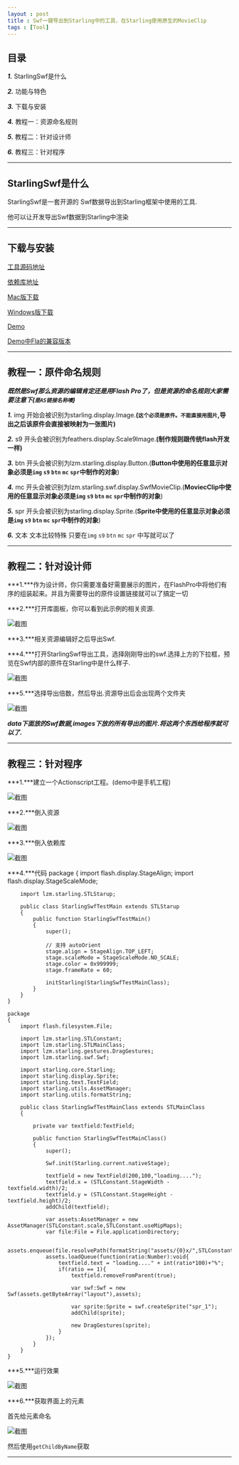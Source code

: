 ```yaml
---
layout : post
title : Swf一键导出到Starling中的工具，在Starling使用原生的MovieClip
tags : [Tool]
---
```


## 目录 ##
 ***1.*** StarlingSwf是什么 
 
 ***2.*** 功能与特色 
 
 ***3.*** 下载与安装 
 
 ***4.*** 教程一：资源命名规则 
 
 ***5.*** 教程二：针对设计师 
 
 ***6.*** 教程三：针对程序 
 


----------
## StarlingSwf是什么 ##

StarlingSwf是一套开源的 Swf数据导出到Starling框架中使用的工具.

他可以让开发导出Swf数据到Starling中渲染


----------
## 下载与安装 ##

[工具源码地址][1]

[依赖库地址][2]

[Mac版下载][3]

[Windows版下载][4]

[Demo][5]

[Demo中Fla的兼容版本][6]


  [1]: https://github.com/zmLiu/StarlingSWF
  [2]: https://github.com/zmLiu/StarlingFeathers
  [3]: http://url.cn/LBXMe8
  [4]: http://url.cn/KVBQV3
  [5]: http://url.cn/PYIIHb
  [6]: http://url.cn/KvBRyO
  


----------
## 教程一：原件命名规则 ##
 
 ***既然是Swf那么资源的编辑肯定还是用Flash Pro了，但是资源的命名规则大家需要注意下(`是AS链接名称噢`)***

 ***1.*** img 开始会被识别为starling.display.Image.**(`这个必须是原件。不能直接用图片`,导出之后该原件会直接被映射为一张图片)**
 
 ***2.*** s9  开头会被识别为feathers.display.Scale9Image.**(制作规则跟传统flash开发一样)**
 
 ***3.*** btn 开头会被识别为lzm.starling.display.Button.(**Button中使用的任意显示对象必须是`img` `s9` `btn` `mc` `spr`中制作的对象**)
 
 ***4.*** mc  开头会被识别为lzm.starling.swf.display.SwfMovieClip.(**MoviecClip中使用的任意显示对象必须是`img` `s9` `btn` `mc` `spr`中制作的对象**)
 
 ***5.*** spr 开头会被识别为starling.display.Sprite.(**Sprite中使用的任意显示对象必须是`img` `s9` `btn` `mc` `spr`中制作的对象**)

 ***6.*** 文本 文本比较特殊 只要在`img` `s9` `btn` `mc` `spr` 中写就可以了
 


----------
## 教程二：针对设计师 ##

 ***1.***作为设计师，你只需要准备好需要展示的图片，在FlashPro中将他们有序的组装起来。并且为需要导出的原件设置链接就可以了搞定一切

 ***2.***打开库面板，你可以看到此示例的相关资源.
 
<img src="/assets/images/starling_swf_tool/image1.png" alt="截图" class="img-rounded">

 ***3.***相关资源编辑好之后导出Swf.

 ***4.***打开StarlingSwf导出工具，选择刚刚导出的swf.选择上方的下拉框，预览在Swf内部的原件在Starling中是什么样子.
 
<img src="/assets/images/starling_swf_tool/image2.png" alt="截图" class="img-rounded">

 ***5.***选择导出倍数，然后导出.资源导出后会出现两个文件夹
 
<img src="/assets/images/starling_swf_tool/image3.png" alt="截图" class="img-rounded">

 ***data下面放的Swf数据,images下放的所有导出的图片.将这两个东西给程序就可以了.***


----------
## 教程三：针对程序 ##

 ***1.***建立一个Actionscript工程。(demo中是手机工程)
 
<img src="/assets/images/starling_swf_tool/image4.png" alt="截图" class="img-rounded">

 ***2.***倒入资源
 
<img src="/assets/images/starling_swf_tool/image5.png" alt="截图" class="img-rounded">

 ***3.***倒入依赖库
 
<img src="/assets/images/starling_swf_tool/image6.png" alt="截图" class="img-rounded">



 ***4.***代码
    package
    {
    	import flash.display.StageAlign;
    	import flash.display.StageScaleMode;
    	
    	import lzm.starling.STLStarup;
    	
    	public class StarlingSwfTestMain extends STLStarup
    	{
    		public function StarlingSwfTestMain()
    		{
    			super();
    			
    			// 支持 autoOrient
    			stage.align = StageAlign.TOP_LEFT;
    			stage.scaleMode = StageScaleMode.NO_SCALE;
    			stage.color = 0x999999;
    			stage.frameRate = 60;
    			
    			initStarling(StarlingSwfTestMainClass);
    		}
    	}
    }
    
    package
    {
    	import flash.filesystem.File;
    	
    	import lzm.starling.STLConstant;
    	import lzm.starling.STLMainClass;
    	import lzm.starling.gestures.DragGestures;
    	import lzm.starling.swf.Swf;
    	
    	import starling.core.Starling;
    	import starling.display.Sprite;
    	import starling.text.TextField;
    	import starling.utils.AssetManager;
    	import starling.utils.formatString;
    	
    	public class StarlingSwfTestMainClass extends STLMainClass
    	{
    		
    		private var textfield:TextField;
    		
    		public function StarlingSwfTestMainClass()
    		{
    			super();
    			
    			Swf.init(Starling.current.nativeStage);
    			
    			textfield = new TextField(200,100,"loading....");
    			textfield.x = (STLConstant.StageWidth - textfield.width)/2;
    			textfield.y = (STLConstant.StageHeight - textfield.height)/2;
    			addChild(textfield);
    			
    			var assets:AssetManager = new AssetManager(STLConstant.scale,STLConstant.useMipMaps);
    			var file:File = File.applicationDirectory;
    			
    			assets.enqueue(file.resolvePath(formatString("assets/{0}x/",STLConstant.scale)));
    			assets.loadQueue(function(ratio:Number):void{
    				textfield.text = "loading...." + int(ratio*100)+"%";
    				if(ratio == 1){
    					textfield.removeFromParent(true);
    					
    					var swf:Swf = new Swf(assets.getByteArray("layout"),assets);
    					
    					var sprite:Sprite = swf.createSprite("spr_1");
    					addChild(sprite);
    					
    					new DragGestures(sprite);
    				}
    			});
    		}
    	}
    }

 ***5.***运行效果
 
 <img src="/assets/images/starling_swf_tool/image7.png" alt="截图" class="img-rounded">
 
 ***6.***获取界面上的元素
 
 首先给元素命名
 
 <img src="/assets/images/starling_swf_tool/image8.png" alt="截图" class="img-rounded">
 
 然后使用`getChildByName`获取
 


----------


	